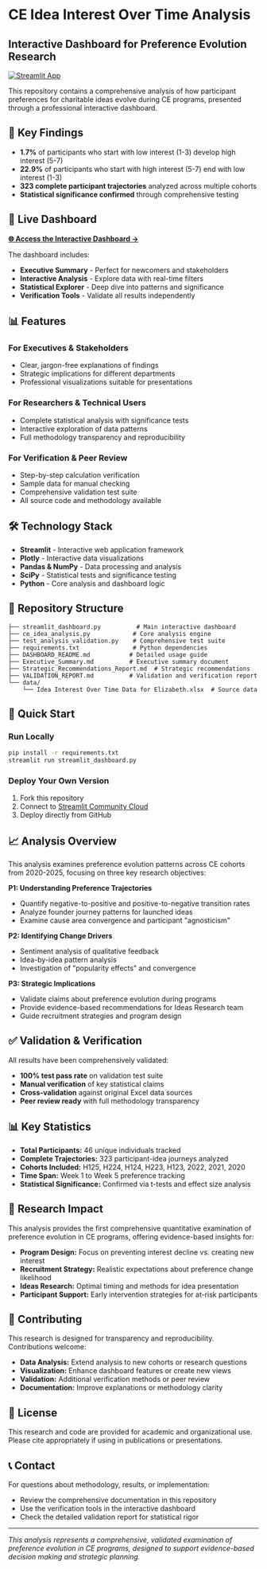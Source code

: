# CE Idea Interest Over Time Analysis

## Interactive Dashboard for Preference Evolution Research

[![Streamlit App](https://static.streamlit.io/badges/streamlit_badge_black_white.svg)](https://share.streamlit.io/your-username/ce-analysis)

This repository contains a comprehensive analysis of how participant preferences for charitable ideas evolve during CE programs, presented through a professional interactive dashboard.

## 🎯 Key Findings

- **1.7%** of participants who start with low interest (1-3) develop high interest (5-7)
- **22.9%** of participants who start with high interest (5-7) end with low interest (1-3)
- **323 complete participant trajectories** analyzed across multiple cohorts
- **Statistical significance confirmed** through comprehensive testing

## 🚀 Live Dashboard

**[🌐 Access the Interactive Dashboard →](https://share.streamlit.io/your-username/ce-analysis)**

The dashboard includes:
- **Executive Summary** - Perfect for newcomers and stakeholders
- **Interactive Analysis** - Explore data with real-time filters
- **Statistical Explorer** - Deep dive into patterns and significance
- **Verification Tools** - Validate all results independently

## 📊 Features

### For Executives & Stakeholders
- Clear, jargon-free explanations of findings
- Strategic implications for different departments
- Professional visualizations suitable for presentations

### For Researchers & Technical Users  
- Complete statistical analysis with significance tests
- Interactive exploration of data patterns
- Full methodology transparency and reproducibility

### For Verification & Peer Review
- Step-by-step calculation verification
- Sample data for manual checking  
- Comprehensive validation test suite
- All source code and methodology available

## 🛠️ Technology Stack

- **Streamlit** - Interactive web application framework
- **Plotly** - Interactive data visualizations
- **Pandas & NumPy** - Data processing and analysis
- **SciPy** - Statistical tests and significance testing
- **Python** - Core analysis and dashboard logic

## 📁 Repository Structure

```
├── streamlit_dashboard.py          # Main interactive dashboard
├── ce_idea_analysis.py            # Core analysis engine
├── test_analysis_validation.py    # Comprehensive test suite
├── requirements.txt               # Python dependencies
├── DASHBOARD_README.md           # Detailed usage guide
├── Executive_Summary.md          # Executive summary document
├── Strategic_Recommendations_Report.md  # Strategic recommendations
├── VALIDATION_REPORT.md          # Validation and verification report
└── data/
    └── Idea Interest Over Time Data for Elizabeth.xlsx  # Source data
```

## 🚀 Quick Start

### Run Locally
```bash
pip install -r requirements.txt
streamlit run streamlit_dashboard.py
```

### Deploy Your Own Version
1. Fork this repository
2. Connect to [Streamlit Community Cloud](https://share.streamlit.io/)
3. Deploy directly from GitHub

## 📈 Analysis Overview

This analysis examines preference evolution patterns across CE cohorts from 2020-2025, focusing on three key research objectives:

**P1: Understanding Preference Trajectories**
- Quantify negative-to-positive and positive-to-negative transition rates
- Analyze founder journey patterns for launched ideas
- Examine cause area convergence and participant "agnosticism"

**P2: Identifying Change Drivers**
- Sentiment analysis of qualitative feedback
- Idea-by-idea pattern analysis
- Investigation of "popularity effects" and convergence

**P3: Strategic Implications**
- Validate claims about preference evolution during programs
- Provide evidence-based recommendations for Ideas Research team
- Guide recruitment strategies and program design

## ✅ Validation & Verification

All results have been comprehensively validated:
- **100% test pass rate** on validation test suite
- **Manual verification** of key statistical claims
- **Cross-validation** against original Excel data sources
- **Peer review ready** with full methodology transparency

## 📊 Key Statistics

- **Total Participants:** 46 unique individuals tracked
- **Complete Trajectories:** 323 participant-idea journeys analyzed  
- **Cohorts Included:** H125, H224, H124, H223, H123, 2022, 2021, 2020
- **Time Span:** Week 1 to Week 5 preference tracking
- **Statistical Significance:** Confirmed via t-tests and effect size analysis

## 🔬 Research Impact

This analysis provides the first comprehensive quantitative examination of preference evolution in CE programs, offering evidence-based insights for:

- **Program Design:** Focus on preventing interest decline vs. creating new interest
- **Recruitment Strategy:** Realistic expectations about preference change likelihood
- **Ideas Research:** Optimal timing and methods for idea presentation
- **Participant Support:** Early intervention strategies for at-risk participants

## 🤝 Contributing

This research is designed for transparency and reproducibility. Contributions welcome:

- **Data Analysis:** Extend analysis to new cohorts or research questions
- **Visualization:** Enhance dashboard features or create new views
- **Validation:** Additional verification methods or peer review
- **Documentation:** Improve explanations or methodology clarity

## 📜 License

This research and code are provided for academic and organizational use. Please cite appropriately if using in publications or presentations.

## 📞 Contact

For questions about methodology, results, or implementation:
- Review the comprehensive documentation in this repository
- Use the verification tools in the interactive dashboard
- Check the detailed validation report for statistical rigor

---

*This analysis represents a comprehensive, validated examination of preference evolution in CE programs, designed to support evidence-based decision making and strategic planning.*